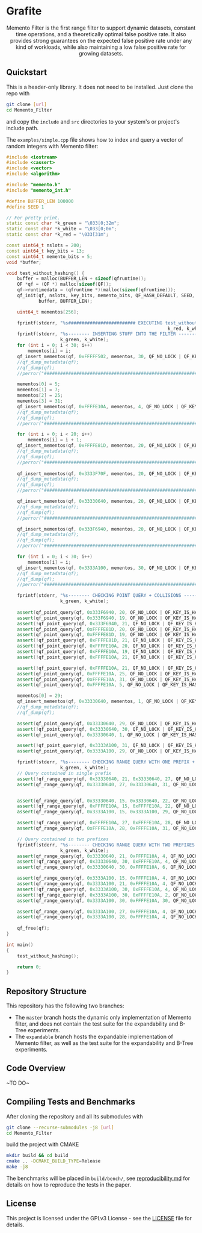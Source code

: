 # Grafite

<p align="center">Memento Filter is the first range filter to support dynamic
datasets, constant time operations, and a theoretically optimal false positive
rate. It also provides strong guarantees on the expected false positive rate
under any kind of workloads, while also maintaining a low false positive rate
for growing datasets. </p>

## Quickstart

This is a header-only library. It does not need to be installed. Just clone the
repo with

```bash
git clone [url]
cd Memento_Filter
```

and copy the `include` and `src` directories to your system's or project's
include path.

The `examples/simple.cpp` file shows how to index and query a vector of random
integers with Memento filter:

```cpp
#include <iostream>
#include <cassert>
#include <vector>
#include <algorithm>

#include "memento.h"
#include "memento_int.h"

#define BUFFER_LEN 100000
#define SEED 1

// For pretty print.
static const char *k_green = "\033[0;32m";
static const char *k_white = "\033[0;0m";
static const char *k_red = "\033[31m";

const uint64_t nslots = 200;
const uint64_t key_bits = 13;
const uint64_t memento_bits = 5;
void *buffer;

void test_without_hashing() {
    buffer = malloc(BUFFER_LEN + sizeof(qfruntime));
    QF *qf = (QF *) malloc(sizeof(QF));
	qf->runtimedata = (qfruntime *)(malloc(sizeof(qfruntime)));
    qf_init(qf, nslots, key_bits, memento_bits, QF_HASH_DEFAULT, SEED,
            buffer, BUFFER_LEN);

    uint64_t mementos[256];

    fprintf(stderr, "%s######################### EXECUTING test_without_hashing ########################%s\n",
                                                            k_red, k_white);
    fprintf(stderr, "%s-------- INSERTING STUFF INTO THE FILTER --------%s\n",
                    k_green, k_white);
    for (int i = 0; i < 30; i++)
        mementos[i] = i;
    qf_insert_mementos(qf, 0xFFFFF502, mementos, 30, QF_NO_LOCK | QF_KEY_IS_HASH);
    //qf_dump_metadata(qf);
    //qf_dump(qf);
    //perror("#######################################################################");

    mementos[0] = 5;
    mementos[1] = 7;
    mementos[2] = 25;
    mementos[3] = 31;
    qf_insert_mementos(qf, 0xFFFFE10A, mementos, 4, QF_NO_LOCK | QF_KEY_IS_HASH);
    //qf_dump_metadata(qf);
    //qf_dump(qf);
    //perror("#######################################################################");

    for (int i = 0; i < 20; i++)
        mementos[i] = i + 1;
    qf_insert_mementos(qf, 0xFFFFE81D, mementos, 20, QF_NO_LOCK | QF_KEY_IS_HASH);
    //qf_dump_metadata(qf);
    //qf_dump(qf);
    //perror("#######################################################################");
    
    qf_insert_mementos(qf, 0x3333F70F, mementos, 20, QF_NO_LOCK | QF_KEY_IS_HASH);
    //qf_dump_metadata(qf);
    //qf_dump(qf);
    //perror("#######################################################################");

    qf_insert_mementos(qf, 0x33330640, mementos, 20, QF_NO_LOCK | QF_KEY_IS_HASH);
    //qf_dump_metadata(qf);
    //qf_dump(qf);
    //perror("#######################################################################");

    qf_insert_mementos(qf, 0x333F6940, mementos, 20, QF_NO_LOCK | QF_KEY_IS_HASH);
    //qf_dump_metadata(qf);
    //qf_dump(qf);
    //perror("#######################################################################");

    for (int i = 0; i < 30; i++)
        mementos[i] = i;
    qf_insert_mementos(qf, 0x3333A100, mementos, 30, QF_NO_LOCK | QF_KEY_IS_HASH);
    //qf_dump_metadata(qf);
    //qf_dump(qf);
    //perror("#######################################################################");

    fprintf(stderr, "%s-------- CHECKING POINT QUERY + COLLISIONS --------%s\n",
                    k_green, k_white);
    
    assert(qf_point_query(qf, 0x333F6940, 20, QF_NO_LOCK | QF_KEY_IS_HASH));
    assert(qf_point_query(qf, 0x333F6940, 19, QF_NO_LOCK | QF_KEY_IS_HASH));
    assert(!qf_point_query(qf, 0x333F6940, 21, QF_NO_LOCK | QF_KEY_IS_HASH));
    assert(qf_point_query(qf, 0xFFFFE81D, 20, QF_NO_LOCK | QF_KEY_IS_HASH));
    assert(qf_point_query(qf, 0xFFFFE81D, 19, QF_NO_LOCK | QF_KEY_IS_HASH));
    assert(!qf_point_query(qf, 0xFFFFE81D, 21, QF_NO_LOCK | QF_KEY_IS_HASH));
    assert(!qf_point_query(qf, 0xFFFFE10A, 20, QF_NO_LOCK | QF_KEY_IS_HASH));
    assert(!qf_point_query(qf, 0xFFFFE10A, 19, QF_NO_LOCK | QF_KEY_IS_HASH));
    assert(!qf_point_query(qf, 0xFFFFE10A, 21, QF_NO_LOCK | QF_KEY_IS_HASH));

    assert(!qf_point_query(qf, 0xFFFFE10A, 21, QF_NO_LOCK | QF_KEY_IS_HASH));
    assert(qf_point_query(qf, 0xFFFFE10A, 25, QF_NO_LOCK | QF_KEY_IS_HASH));
    assert(qf_point_query(qf, 0xFFFFE10A, 31, QF_NO_LOCK | QF_KEY_IS_HASH));
    assert(qf_point_query(qf, 0xFFFFE10A, 5, QF_NO_LOCK | QF_KEY_IS_HASH));

    mementos[0] = 29;
    qf_insert_mementos(qf, 0x33330640, mementos, 1, QF_NO_LOCK | QF_KEY_IS_HASH);
    //qf_dump_metadata(qf);
    //qf_dump(qf);

    assert(qf_point_query(qf, 0x33330640, 29, QF_NO_LOCK | QF_KEY_IS_HASH));
    assert(!qf_point_query(qf, 0x33330640, 30, QF_NO_LOCK | QF_KEY_IS_HASH));
    assert(qf_point_query(qf, 0x33330640, 1, QF_NO_LOCK | QF_KEY_IS_HASH));

    assert(!qf_point_query(qf, 0x3333A100, 31, QF_NO_LOCK | QF_KEY_IS_HASH));
    assert(qf_point_query(qf, 0x3333A100, 29, QF_NO_LOCK | QF_KEY_IS_HASH));

    fprintf(stderr, "%s-------- CHECKING RANGE QUERY WITH ONE PREFIX + COLLISIONS --------%s\n",
                    k_green, k_white);
    // Query contained in single prefix
    assert(!qf_range_query(qf, 0x33330640, 21, 0x33330640, 27, QF_NO_LOCK | QF_KEY_IS_HASH));
    assert(qf_range_query(qf, 0x33330640, 27, 0x33330640, 31, QF_NO_LOCK | QF_KEY_IS_HASH));


    assert(qf_range_query(qf, 0x33330640, 15, 0x33330640, 22, QF_NO_LOCK | QF_KEY_IS_HASH));
    assert(!qf_range_query(qf, 0xFFFFE10A, 15, 0xFFFFE10A, 22, QF_NO_LOCK | QF_KEY_IS_HASH));
    assert(qf_range_query(qf, 0x3333A100, 15, 0x3333A100, 29, QF_NO_LOCK | QF_KEY_IS_HASH));

    assert(!qf_range_query(qf, 0xFFFFE10A, 27, 0xFFFFE10A, 28, QF_NO_LOCK | QF_KEY_IS_HASH));
    assert(qf_range_query(qf, 0xFFFFE10A, 28, 0xFFFFE10A, 31, QF_NO_LOCK | QF_KEY_IS_HASH));

    // Query contained in two prefixes
    fprintf(stderr, "%s-------- CHECKING RANGE QUERY WITH TWO PREFIXES + COLLISIONS --------%s\n",
                    k_green, k_white);
    assert(qf_range_query(qf, 0x33330640, 21, 0xFFFFE10A, 4, QF_NO_LOCK | QF_KEY_IS_HASH));
    assert(!qf_range_query(qf, 0x33330640, 30, 0xFFFFE10A, 4, QF_NO_LOCK | QF_KEY_IS_HASH));
    assert(qf_range_query(qf, 0x33330640, 30, 0xFFFFE10A, 6, QF_NO_LOCK | QF_KEY_IS_HASH));

    assert(qf_range_query(qf, 0x3333A100, 15, 0xFFFFE10A, 4, QF_NO_LOCK | QF_KEY_IS_HASH));
    assert(qf_range_query(qf, 0x3333A100, 21, 0xFFFFE10A, 4, QF_NO_LOCK | QF_KEY_IS_HASH));
    assert(!qf_range_query(qf, 0x3333A100, 30, 0xFFFFE10A, 4, QF_NO_LOCK | QF_KEY_IS_HASH));
    assert(!qf_range_query(qf, 0x3333A100, 30, 0xFFFFE10A, 2, QF_NO_LOCK | QF_KEY_IS_HASH));
    assert(qf_range_query(qf, 0x3333A100, 30, 0xFFFFE10A, 30, QF_NO_LOCK | QF_KEY_IS_HASH));

    assert(qf_range_query(qf, 0x3333A100, 27, 0xFFFFE10A, 4, QF_NO_LOCK | QF_KEY_IS_HASH));
    assert(qf_range_query(qf, 0x3333A100, 28, 0xFFFFE10A, 4, QF_NO_LOCK | QF_KEY_IS_HASH));
    
    qf_free(qf);
}

int main()
{
    test_without_hashing();

    return 0;
}
```

## Repository Structure
This repository has the following two branches:
- The `master` branch hosts the dynamic only implementation of Memento filter,
  and does not contain the test suite for the expandability and B-Tree
  experiments.
- The `expandable` branch hosts the expandable implementation of Memento
  filter, as well as the test suite for the expandability and B-Tree
  experiments.

## Code Overview
~TO DO~

## Compiling Tests and Benchmarks

After cloning the repository and all its submodules with
```bash
git clone --recurse-submodules -j8 [url]
cd Memento_Filter
```

build the project with CMAKE
```bash
mkdir build && cd build
cmake .. -DCMAKE_BUILD_TYPE=Release
make -j8
```

The benchmarks will be placed in `build/bench/`, see
[reproducibility.md](bench/reproducibility.md) for details on how to reproduce
the tests in the paper.

## License

This project is licensed under the GPLv3 License - see the [LICENSE](LICENSE)
file for details.

